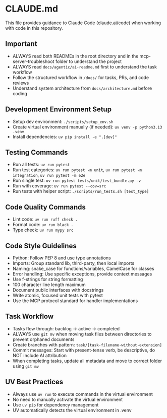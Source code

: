 # CLAUDE.md

This file provides guidance to Claude Code (claude.ai/code) when working with code in this repository.

## Important
- ALWAYS read both READMEs in the root directory and in the mcp-server-troubleshoot folder to understand the project
- ALWAYS read `docs/agentic/ai-readme.md` first to understand the task workflow
- Follow the structured workflow in `/docs/` for tasks, PRs, and code reviews
- Understand system architecture from `docs/architecture.md` before coding

## Development Environment Setup
- Setup dev environment: `./scripts/setup_env.sh`
- Create virtual environment manually (if needed): `uv venv -p python3.13 .venv`
- Install dependencies: `uv pip install -e ".[dev]"`

## Testing Commands
- Run all tests: `uv run pytest`
- Run test categories: `uv run pytest -m unit`, `uv run pytest -m integration`, `uv run pytest -m e2e`
- Run single test: `uv run pytest tests/unit/test_bundle.py -v`
- Run with coverage: `uv run pytest --cov=src`
- Run tests with helper script: `./scripts/run_tests.sh [test_type]`

## Code Quality Commands
- Lint code: `uv run ruff check .`
- Format code: `uv run black .`
- Type check: `uv run mypy src`

## Code Style Guidelines
- Python: Follow PEP 8 and use type annotations
- Imports: Group standard lib, third-party, then local imports
- Naming: snake_case for functions/variables, CamelCase for classes
- Error handling: Use specific exceptions, provide context messages
- Use f-strings for string formatting
- 100 character line length maximum
- Document public interfaces with docstrings
- Write atomic, focused unit tests with pytest
- Use the MCP protocol standard for handler implementations

## Task Workflow
- Tasks flow through: backlog → active → completed
- ALWAYS use `git mv` when moving task files between directories to prevent orphaned documents
- Create branches with pattern: `task/[task-filename-without-extension]`
- Commit messages: Start with present-tense verb, be descriptive, do NOT include AI attribution
- When completing tasks, update all metadata and move to correct folder using `git mv`

## UV Best Practices
- Always use `uv run` to execute commands in the virtual environment
- No need to manually activate the virtual environment
- Use `uv pip` for dependency management
- UV automatically detects the virtual environment in .venv